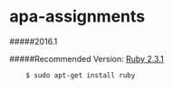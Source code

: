 # apa-assignments
#####2016.1

#####Recommended Version: [Ruby 2.3.1](https://www.ruby-lang.org/en/downloads/)

```sh
    $ sudo apt-get install ruby
```

